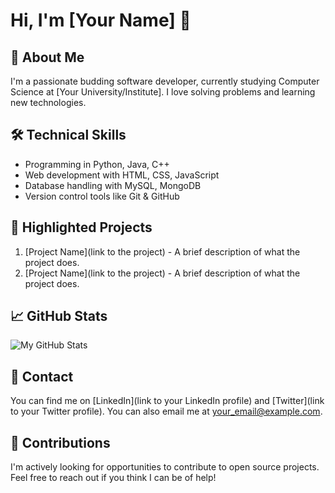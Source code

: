 # Hi, I'm [Your Name] 👋

## 🚀 About Me
I'm a passionate budding software developer, currently studying Computer Science at [Your University/Institute]. I love solving problems and learning new technologies.

## 🛠 Technical Skills
- Programming in Python, Java, C++
- Web development with HTML, CSS, JavaScript
- Database handling with MySQL, MongoDB
- Version control tools like Git & GitHub

## 🎯 Highlighted Projects
1. [Project Name](link to the project) - A brief description of what the project does.
2. [Project Name](link to the project) - A brief description of what the project does.

## 📈 GitHub Stats
![My GitHub Stats](https://github-readme-stats.vercel.app/api?username=your_username&show_icons=true)

## 🤝 Contact
You can find me on [LinkedIn](link to your LinkedIn profile) and [Twitter](link to your Twitter profile). You can also email me at your_email@example.com.

## 💼 Contributions
I'm actively looking for opportunities to contribute to open source projects. Feel free to reach out if you think I can be of help!


<!--
**marcoantonnlopez/marcoantonnlopez** is a ✨ _special_ ✨ repository because its `README.md` (this file) appears on your GitHub profile.

Here are some ideas to get you started:

- 🔭 I’m currently working on ...
- 🌱 I’m currently learning ...
- 👯 I’m looking to collaborate on ...
- 🤔 I’m looking for help with ...
- 💬 Ask me about ...
- 📫 How to reach me: ...
- 😄 Pronouns: ...
- ⚡ Fun fact: ...
-->
